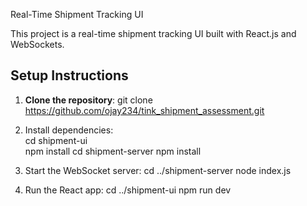 Real-Time Shipment Tracking UI

This project is a real-time shipment tracking UI built with React.js and WebSockets.

## Setup Instructions

1. **Clone the repository**:
   git clone https://github.com/ojay234/tink_shipment_assessment.git

2. Install dependencies:  
   cd shipment-ui  
   npm install
   cd shipment-server
   npm install

3. Start the WebSocket server:
   cd ../shipment-server
   node index.js

4. Run the React app:
   cd ../shipment-ui
   npm run dev
